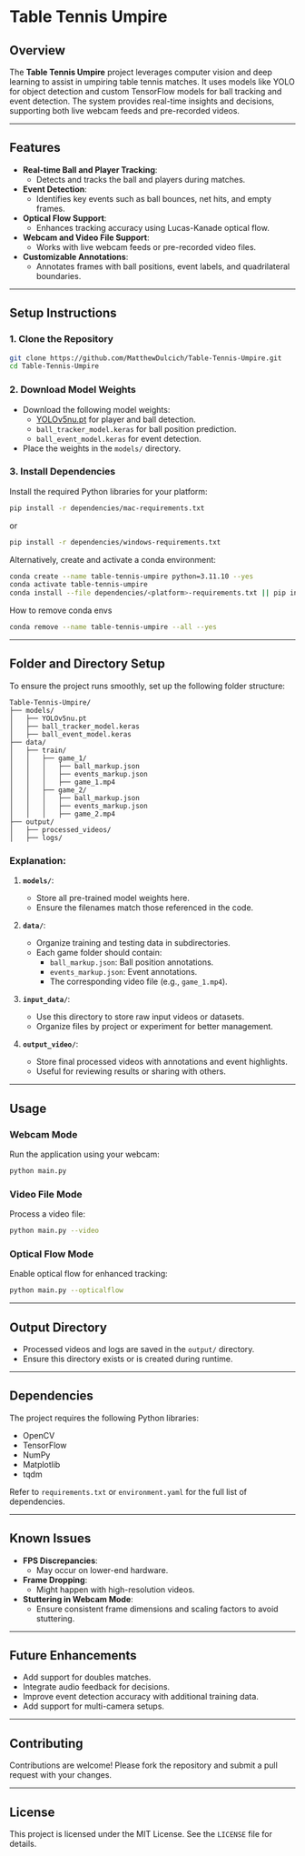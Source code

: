 # Table Tennis Umpire

## Overview
The **Table Tennis Umpire** project leverages computer vision and deep learning to assist in umpiring table tennis matches. It uses models like YOLO for object detection and custom TensorFlow models for ball tracking and event detection. The system provides real-time insights and decisions, supporting both live webcam feeds and pre-recorded videos.

---

## Features
- **Real-time Ball and Player Tracking**:
  - Detects and tracks the ball and players during matches.
- **Event Detection**:
  - Identifies key events such as ball bounces, net hits, and empty frames.
- **Optical Flow Support**:
  - Enhances tracking accuracy using Lucas-Kanade optical flow.
- **Webcam and Video File Support**:
  - Works with live webcam feeds or pre-recorded video files.
- **Customizable Annotations**:
  - Annotates frames with ball positions, event labels, and quadrilateral boundaries.

---

## Setup Instructions

### 1. Clone the Repository
```bash
git clone https://github.com/MatthewDulcich/Table-Tennis-Umpire.git
cd Table-Tennis-Umpire
```

### 2. Download Model Weights
- Download the following model weights:
  - [YOLOv5nu.pt](https://example.com/yolo5nu.pt) for player and ball detection.
  - `ball_tracker_model.keras` for ball position prediction.
  - `ball_event_model.keras` for event detection.
- Place the weights in the `models/` directory.

### 3. Install Dependencies
Install the required Python libraries for your platform:
```bash
pip install -r dependencies/mac-requirements.txt
```
or
```bash
pip install -r dependencies/windows-requirements.txt
```

Alternatively, create and activate a conda environment:
```bash
conda create --name table-tennis-umpire python=3.11.10 --yes
conda activate table-tennis-umpire
conda install --file dependencies/<platform>-requirements.txt || pip install -r dependencies/<platform>-requirements.txt
```

How to remove conda envs
```bash
conda remove --name table-tennis-umpire --all --yes
```

---

## Folder and Directory Setup

To ensure the project runs smoothly, set up the following folder structure:

```
Table-Tennis-Umpire/
├── models/
│   ├── YOLOv5nu.pt
│   ├── ball_tracker_model.keras
│   ├── ball_event_model.keras
├── data/
│   ├── train/
│   │   ├── game_1/
│   │   │   ├── ball_markup.json
│   │   │   ├── events_markup.json
│   │   │   ├── game_1.mp4
│   │   ├── game_2/
│   │   │   ├── ball_markup.json
│   │   │   ├── events_markup.json
│   │   │   ├── game_2.mp4
├── output/
│   ├── processed_videos/
│   ├── logs/
```

### Explanation:
1. **`models/`**:
    - Store all pre-trained model weights here.
    - Ensure the filenames match those referenced in the code.

2. **`data/`**:
    - Organize training and testing data in subdirectories.
    - Each game folder should contain:
      - `ball_markup.json`: Ball position annotations.
      - `events_markup.json`: Event annotations.
      - The corresponding video file (e.g., `game_1.mp4`).

3. **`input_data/`**:
    - Use this directory to store raw input videos or datasets.
    - Organize files by project or experiment for better management.

4. **`output_video/`**:
    - Store final processed videos with annotations and event highlights.
    - Useful for reviewing results or sharing with others.

---

## Usage

### Webcam Mode
Run the application using your webcam:
```bash
python main.py
```

### Video File Mode
Process a video file:
```bash
python main.py --video
```

### Optical Flow Mode
Enable optical flow for enhanced tracking:
```bash
python main.py --opticalflow
```

---

## Output Directory
- Processed videos and logs are saved in the `output/` directory.
- Ensure this directory exists or is created during runtime.

---

## Dependencies
The project requires the following Python libraries:
- OpenCV
- TensorFlow
- NumPy
- Matplotlib
- tqdm

Refer to `requirements.txt` or `environment.yaml` for the full list of dependencies.

---

## Known Issues
- **FPS Discrepancies**:
  - May occur on lower-end hardware.
- **Frame Dropping**:
  - Might happen with high-resolution videos.
- **Stuttering in Webcam Mode**:
  - Ensure consistent frame dimensions and scaling factors to avoid stuttering.

---

## Future Enhancements
- Add support for doubles matches.
- Integrate audio feedback for decisions.
- Improve event detection accuracy with additional training data.
- Add support for multi-camera setups.

---

## Contributing
Contributions are welcome! Please fork the repository and submit a pull request with your changes.

---

## License
This project is licensed under the MIT License. See the `LICENSE` file for details.
